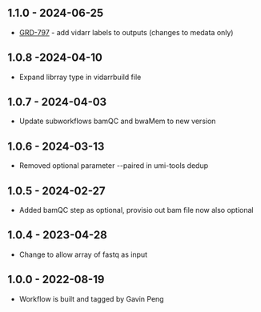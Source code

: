 ## 1.1.0 - 2024-06-25
- [GRD-797](https://jira.oicr.on.ca/browse/GRD-797) - add vidarr labels to outputs (changes to medata only)

## 1.0.8 -2024-04-10
- Expand librray type in vidarrbuild file

## 1.0.7 - 2024-04-03
- Update subworkflows bamQC and bwaMem to new version

## 1.0.6 - 2024-03-13
- Removed optional parameter --paired in umi-tools dedup

## 1.0.5 - 2024-02-27
- Added bamQC step as optional, provisio  out bam file now also optional

## 1.0.4 - 2023-04-28
- Change to allow array of fastq as input

## 1.0.0 - 2022-08-19
- Workflow is built and tagged by Gavin Peng

